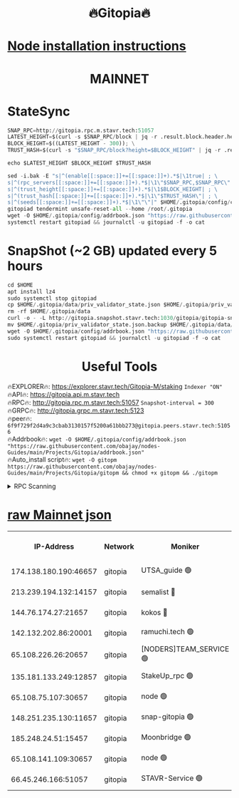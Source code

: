<h1 align="center"> 🔥Gitopia🔥</h1>

[Node installation instructions](https://github.com/obajay/nodes-Guides/tree/main/Projects/Gitopia)
=

<h1 align="center"> MAINNET</h1>

# StateSync
```python
SNAP_RPC=http://gitopia.rpc.m.stavr.tech:51057
LATEST_HEIGHT=$(curl -s $SNAP_RPC/block | jq -r .result.block.header.height); \
BLOCK_HEIGHT=$((LATEST_HEIGHT - 300)); \
TRUST_HASH=$(curl -s "$SNAP_RPC/block?height=$BLOCK_HEIGHT" | jq -r .result.block_id.hash)

echo $LATEST_HEIGHT $BLOCK_HEIGHT $TRUST_HASH

sed -i.bak -E "s|^(enable[[:space:]]+=[[:space:]]+).*$|\1true| ; \
s|^(rpc_servers[[:space:]]+=[[:space:]]+).*$|\1\"$SNAP_RPC,$SNAP_RPC\"| ; \
s|^(trust_height[[:space:]]+=[[:space:]]+).*$|\1$BLOCK_HEIGHT| ; \
s|^(trust_hash[[:space:]]+=[[:space:]]+).*$|\1\"$TRUST_HASH\"| ; \
s|^(seeds[[:space:]]+=[[:space:]]+).*$|\1\"\"|" $HOME/.gitopia/config/config.toml
gitopiad tendermint unsafe-reset-all --home /root/.gitopia
wget -O $HOME/.gitopia/config/addrbook.json "https://raw.githubusercontent.com/obajay/nodes-Guides/main/Projects/Gitopia/addrbook.json"
systemctl restart gitopiad && journalctl -u gitopiad -f -o cat
```
# SnapShot (~2 GB) updated every 5 hours
```python
cd $HOME
apt install lz4
sudo systemctl stop gitopiad
cp $HOME/.gitopia/data/priv_validator_state.json $HOME/.gitopia/priv_validator_state.json.backup
rm -rf $HOME/.gitopia/data
curl -o - -L http://gitopia.snapshot.stavr.tech:1030/gitopia/gitopia-snap.tar.lz4 | lz4 -c -d - | tar -x -C $HOME/.gitopia --strip-components 2
mv $HOME/.gitopia/priv_validator_state.json.backup $HOME/.gitopia/data/priv_validator_state.json
wget -O $HOME/.gitopia/config/addrbook.json "https://raw.githubusercontent.com/obajay/nodes-Guides/main/Projects/Gitopia/addrbook.json"
sudo systemctl restart gitopiad && journalctl -u gitopiad -f -o cat
```
 <h1 align="center"> Useful Tools</h1>

🔥EXPLORER🔥:      https://explorer.stavr.tech/Gitopia-M/staking  `Indexer "ON"` \
🔥API🔥: 			 		 https://gitopia.api.m.stavr.tech \
🔥RPC🔥:           http://gitopia.rpc.m.stavr.tech:51057              `Snapshot-interval = 300` \
🔥GRPC🔥:          http://gitopia.grpc.m.stavr.tech:5123 \
🔥peer🔥:					 `6f9f729f2d4a9c3cbab3130157f5200a61bbb273@gitopia.peers.stavr.tech:51056` \
🔥Addrbook🔥:    ```wget -O $HOME/.gitopia/config/addrbook.json "https://raw.githubusercontent.com/obajay/nodes-Guides/main/Projects/Gitopia/addrbook.json"``` \
🔥Auto_install script🔥: ```wget -O gitopm https://raw.githubusercontent.com/obajay/nodes-Guides/main/Projects/Gitopia/gitopm && chmod +x gitopm && ./gitopm```


<details>
<summary>RPC Scanning</summary>

<h2 align="center"> We scan nodes in real time every 4 hours. And we provide the final result of RPC endpoints.
We cannot influence the operation of these nodes in any way. </h2>


```python
If Voting Power is higher than 0 --> then the Node is a validator of the network and may be subject to attack and be a potential threat to the chain.
```
```python
We marked such validators with a red symbol
```

</details>

[raw Mainnet json](https://rpc-check.gitopm.stavr.tech/gitopm/rpc-gitopm-result.json)
=

<table><tr><th>IP-Address</th><th>Network</th><th>Moniker</th><th>Latest Block Height</th><th>Earliest Block Height</th><th>Catching Up</th><th>Tx Index</th><th>Voting Power</th><th>Scan Time</th></tr><tr><td>174.138.180.190:46657</td><td>gitopia</td><td>UTSA_guide 🟢</td><td>10254530</td><td>6071990</td><td>False</td><td>on</td><td>0</td><td>2023-12-07T02:39:47.537870366UTC</td></tr><tr><td>213.239.194.132:14157</td><td>gitopia</td><td>semalist 🔴</td><td>10254591</td><td>6071990</td><td>False</td><td>off</td><td>429222</td><td>2023-12-07T02:40:07.019876755UTC</td></tr><tr><td>144.76.174.27:21657</td><td>gitopia</td><td>kokos 🔴</td><td>10254597</td><td>6071990</td><td>False</td><td>off</td><td>936373</td><td>2023-12-07T02:40:17.158797149UTC</td></tr><tr><td>142.132.202.86:20001</td><td>gitopia</td><td>ramuchi.tech 🟢</td><td>10254597</td><td>6548337</td><td>False</td><td>on</td><td>0</td><td>2023-12-07T02:40:16.508741054UTC</td></tr><tr><td>65.108.226.26:20657</td><td>gitopia</td><td>[NODERS]TEAM_SERVICE 🟢</td><td>10254608</td><td>6846001</td><td>False</td><td>on</td><td>0</td><td>2023-12-07T02:40:34.297119431UTC</td></tr><tr><td>135.181.133.249:12857</td><td>gitopia</td><td>StakeUp_rpc 🟢</td><td>10254597</td><td>8010001</td><td>False</td><td>on</td><td>0</td><td>2023-12-07T02:40:16.869204418UTC</td></tr><tr><td>65.108.75.107:30657</td><td>gitopia</td><td>node 🟢</td><td>10254604</td><td>8802845</td><td>False</td><td>on</td><td>0</td><td>2023-12-07T02:40:27.735017855UTC</td></tr><tr><td>148.251.235.130:11657</td><td>gitopia</td><td>snap-gitopia 🟢</td><td>10254597</td><td>9516001</td><td>False</td><td>on</td><td>0</td><td>2023-12-07T02:40:16.258446712UTC</td></tr><tr><td>185.248.24.51:15457</td><td>gitopia</td><td>Moonbridge 🟢</td><td>10254591</td><td>9781501</td><td>False</td><td>on</td><td>0</td><td>2023-12-07T02:40:07.413702540UTC</td></tr><tr><td>65.108.141.109:30657</td><td>gitopia</td><td>node 🟢</td><td>10254597</td><td>10145845</td><td>False</td><td>on</td><td>0</td><td>2023-12-07T02:40:16.006656821UTC</td></tr><tr><td>66.45.246.166:51057</td><td>gitopia</td><td>STAVR-Service 🟢</td><td>10254584</td><td>10250001</td><td>False</td><td>on</td><td>0</td><td>2023-12-07T02:39:56.387565127UTC</td></tr></table>
